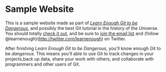 # Sample Website

This is a sample website made as part of [*Learn Enough Git to be Dangerous*](http://learnenough.com/git-tutorial), and possibly the best Git tutorial in the history of the Universe. You should totally [check it out](http://learnenough.com/git-tutorial), and be sure to [join the email list](http://learnenough.com/#email_list) and {follow @learnenough}(http://twitter.com/learnenough) on Twitter.

After finishing *Learn Enough Git to be Dangerous*, you'll know enough Git to be *dangerous*. This means you'll able to use Git to track changes in your projects,back up data, share your work with others, and collaborate with programmers and other users of Git.
